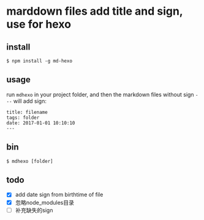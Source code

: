 
# marddown files add title and sign, use for hexo


## install
```
$ npm install -g md-hexo
```

## usage
run `mdhexo` in your project folder, and then the markdown files without sign `---` will add sign: 
```
title: filename
tags: folder
date: 2017-01-01 10:10:10
---
```

## bin
```
$ mdhexo [folder]
```

## todo
* [x] add date sign from birthtime of file
* [x] 忽略node_modules目录
* [ ] 补充缺失的sign